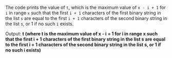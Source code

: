 The code prints the value of `t`, which is the maximum value of `x - i + 1` for `i` in range `x` such that the first `i + 1` characters of the first binary string in the list `s` are equal to the first `i + 1` characters of the second binary string in the list `s`, or 1 if no such `i` exists.

Output: **t (where t is the maximum value of x - i + 1 for i in range x such that the first i + 1 characters of the first binary string in the list s are equal to the first i + 1 characters of the second binary string in the list s, or 1 if no such i exists)**